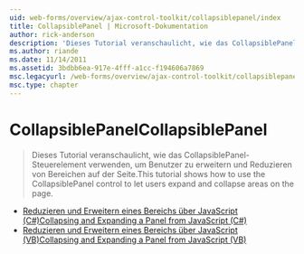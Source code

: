 ```yaml
---
uid: web-forms/overview/ajax-control-toolkit/collapsiblepanel/index
title: CollapsiblePanel | Microsoft-Dokumentation
author: rick-anderson
description: 'Dieses Tutorial veranschaulicht, wie das CollapsiblePanel-Steuerelement verwenden, um Benutzer zu erweitern und Reduzieren von Bereichen auf der Seite.'
ms.author: riande
ms.date: 11/14/2011
ms.assetid: 3bdbb6ea-917e-4fff-a1cc-f194606a7869
msc.legacyurl: /web-forms/overview/ajax-control-toolkit/collapsiblepanel
msc.type: chapter
---
```

<a name="collapsiblepanel"></a><span data-ttu-id="bd7b9-103">CollapsiblePanel</span><span class="sxs-lookup"><span data-stu-id="bd7b9-103">CollapsiblePanel</span></span>
====================
> <span data-ttu-id="bd7b9-104">Dieses Tutorial veranschaulicht, wie das CollapsiblePanel-Steuerelement verwenden, um Benutzer zu erweitern und Reduzieren von Bereichen auf der Seite.</span><span class="sxs-lookup"><span data-stu-id="bd7b9-104">This tutorial shows how to use the CollapsiblePanel control to let users expand and collapse areas on the page.</span></span>


- [<span data-ttu-id="bd7b9-105">Reduzieren und Erweitern eines Bereichs über JavaScript (C#)</span><span class="sxs-lookup"><span data-stu-id="bd7b9-105">Collapsing and Expanding a Panel from JavaScript (C#)</span></span>](collapsing-and-expanding-a-panel-from-javascript-cs.md)
- [<span data-ttu-id="bd7b9-106">Reduzieren und Erweitern eines Bereichs über JavaScript (VB)</span><span class="sxs-lookup"><span data-stu-id="bd7b9-106">Collapsing and Expanding a Panel from JavaScript (VB)</span></span>](collapsing-and-expanding-a-panel-from-javascript-vb.md)
